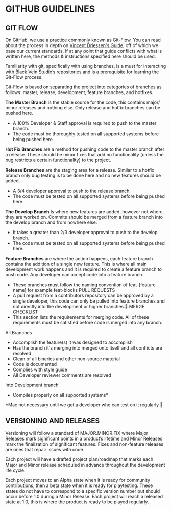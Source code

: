 # GITHUB GUIDELINES
## GIT FLOW
On GitHub, we use a practice commonly known as Git-Flow. You can read about the process in depth on [Vincent Driessen's Guide](https://nvie.com/posts/a-successful-git-branching-model/), off of which we base our current standards. If at any point that guide conflicts with what is written here, the methods & instructions specified here should be used.

Familiarity with git, specifically with using branches, is a must for interacting with Black Vein Studio’s repositories and is a prerequisite for learning the Git-Flow process.

Git-Flow is based on separating the project into categories of branches as follows: master, release, development, feature branches, and hotfixes.

**The Master Branch** is the stable source for the code, this contains major/ minor releases and nothing else. Only release and hotfix branches can be pushed here.
- A 100% Developer & Staff approval is required to push to the master branch. 
- The code must be thoroughly tested on all supported systems before being pushed here.

**Hot Fix Branches** are a method for pushing code to the master branch after a release. These should be minor fixes that add no functionality (unless the bug restricts a certain functionality) to the project.

**Release Branches** are the staging area for a release. Similar to a hotfix branch only bug testing is to be done here and no new features should be added. 
- A 3/4 developer approval to push to the release branch.
- The code must be tested on all supported systems before being pushed here.

**The Develop Branch** Is where new features are added, however not where they are worked on. Commits should be merged from a feature branch into the develop branch and from nowhere else.
- It takes a greater than 2/3 developer approval to push to the develop branch.
- The code must be tested on all supported systems before being pushed here.

**Feature Branches** are where the action happens, each feature branch contains the addition of a single new feature. This is where all main development work happens and it is required to create a feature branch to push code. Any developer can accept code into a feature branch.
- These branches must follow the naming convention of feat-[feature name] for example feat-blocks
PULL REQUESTS
- A pull request from a contributors repository can be approved by a single developer, this code can only be pulled into feature branches and not directly into the development or higher branches.
MERGE CHECKLIST
- This section lists the requirements for merging code. All of these requirements must be satisfied before code is merged into any branch.

All Branches
- Accomplish the feature(s) it was designed to accomplish
- Has the branch it's merging into merged onto itself and all conflicts are resolved
- Clean of all binaries and other non-source material
- Code is documented
- Complies with style guide
- All Developer reviewer comments are resolved

Into Development branch
- Compiles properly on all supported systems*

*Mac not necessary until we get a developer who can test on it regularly

## VERSIONING AND RELEASES
Versioning will follow a standard of MAJOR.MINOR.FIX where Major Releases mark significant points in a product’s lifetime and Minor Releases mark the finalization of significant features. Fixes and non-feature releases are ones that repair issues with code.

Each project will have a drafted project plan/roadmap that marks each Major and Minor release scheduled in advance throughout the development life cycle.

Each project moves to an Alpha state when it is ready for community contributions, then a beta state when it is ready for playtesting. These states do not have to correspond to a specific version number but should occur before 1.0 during a Minor Release. Each project will reach a released state at 1.0, this is where the product is ready to be played regularly.
